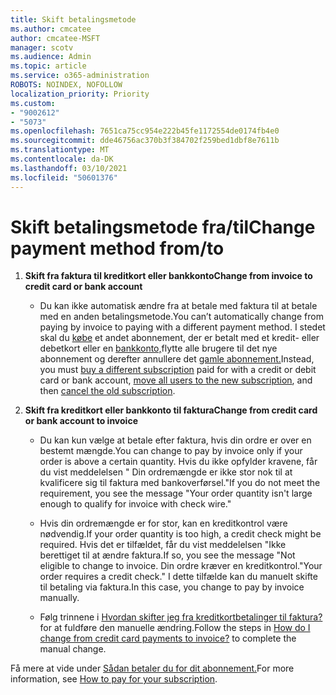 ```yaml
---
title: Skift betalingsmetode
ms.author: cmcatee
author: cmcatee-MSFT
manager: scotv
ms.audience: Admin
ms.topic: article
ms.service: o365-administration
ROBOTS: NOINDEX, NOFOLLOW
localization_priority: Priority
ms.custom:
- "9002612"
- "5073"
ms.openlocfilehash: 7651ca75cc954e222b45fe1172554de0174fb4e0
ms.sourcegitcommit: dde46756ac370b3f384702f259bed1dbf8e7611b
ms.translationtype: MT
ms.contentlocale: da-DK
ms.lasthandoff: 03/10/2021
ms.locfileid: "50601376"
---
```

# <a name="change-payment-method-fromto"></a><span data-ttu-id="255ff-102">Skift betalingsmetode fra/til</span><span class="sxs-lookup"><span data-stu-id="255ff-102">Change payment method from/to</span></span>

1. <span data-ttu-id="255ff-103">**Skift fra faktura til kreditkort eller bankkonto**</span><span class="sxs-lookup"><span data-stu-id="255ff-103">**Change from invoice to credit card or bank account**</span></span>

    - <span data-ttu-id="255ff-104">Du kan ikke automatisk ændre fra at betale med faktura til at betale med en anden betalingsmetode.</span><span class="sxs-lookup"><span data-stu-id="255ff-104">You can’t automatically change from paying by invoice to paying with a different payment method.</span></span> <span data-ttu-id="255ff-105">I stedet skal du [købe](https://docs.microsoft.com/microsoft-365/commerce/try-or-buy-microsoft-365#buy-a-different-subscription) et andet abonnement, der er betalt med et kredit- eller debetkort eller en [bankkonto,](https://docs.microsoft.com/microsoft-365/commerce/subscriptions/move-users-different-subscription)flytte alle brugere til det nye abonnement og derefter annullere det [gamle abonnement.](https://docs.microsoft.com/microsoft-365/commerce/subscriptions/cancel-your-subscription)</span><span class="sxs-lookup"><span data-stu-id="255ff-105">Instead, you must [buy a different subscription](https://docs.microsoft.com/microsoft-365/commerce/try-or-buy-microsoft-365#buy-a-different-subscription) paid for with a credit or debit card or bank account, [move all users to the new subscription](https://docs.microsoft.com/microsoft-365/commerce/subscriptions/move-users-different-subscription), and then [cancel the old subscription](https://docs.microsoft.com/microsoft-365/commerce/subscriptions/cancel-your-subscription).</span></span>

2. <span data-ttu-id="255ff-106">**Skift fra kreditkort eller bankkonto til faktura**</span><span class="sxs-lookup"><span data-stu-id="255ff-106">**Change from credit card or bank account to invoice**</span></span>

    - <span data-ttu-id="255ff-107">Du kan kun vælge at betale efter faktura, hvis din ordre er over en bestemt mængde.</span><span class="sxs-lookup"><span data-stu-id="255ff-107">You can change to pay by invoice only if your order is above a certain quantity.</span></span> <span data-ttu-id="255ff-108">Hvis du ikke opfylder kravene, får du vist meddelelsen " Din ordremængde er ikke stor nok til at kvalificere sig til faktura med bankoverførsel."</span><span class="sxs-lookup"><span data-stu-id="255ff-108">If you do not meet the requirement, you see the message "Your order quantity isn't large enough to qualify for invoice with check wire."</span></span>

    - <span data-ttu-id="255ff-109">Hvis din ordremængde er for stor, kan en kreditkontrol være nødvendig.</span><span class="sxs-lookup"><span data-stu-id="255ff-109">If your order quantity is too high, a credit check might be required.</span></span> <span data-ttu-id="255ff-110">Hvis det er tilfældet, får du vist meddelelsen "Ikke berettiget til at ændre faktura.</span><span class="sxs-lookup"><span data-stu-id="255ff-110">If so, you see the message "Not eligible to change to invoice.</span></span> <span data-ttu-id="255ff-111">Din ordre kræver en kreditkontrol."</span><span class="sxs-lookup"><span data-stu-id="255ff-111">Your order requires a credit check."</span></span> <span data-ttu-id="255ff-112">I dette tilfælde kan du manuelt skifte til betaling via faktura.</span><span class="sxs-lookup"><span data-stu-id="255ff-112">In this case, you change to pay by invoice manually.</span></span>

    - <span data-ttu-id="255ff-113">Følg trinnene i [Hvordan skifter jeg fra kreditkortbetalinger til faktura?](how-do-i-change-from-credit-card-payments-to-invoice.md) for at fuldføre den manuelle ændring.</span><span class="sxs-lookup"><span data-stu-id="255ff-113">Follow the steps in [How do I change from credit card payments to invoice?](how-do-i-change-from-credit-card-payments-to-invoice.md) to complete the manual change.</span></span>

<span data-ttu-id="255ff-114">Få mere at vide under [Sådan betaler du for dit abonnement.](https://docs.microsoft.com/microsoft-365/commerce/billing-and-payments/pay-for-your-subscription)</span><span class="sxs-lookup"><span data-stu-id="255ff-114">For more information, see [How to pay for your subscription](https://docs.microsoft.com/microsoft-365/commerce/billing-and-payments/pay-for-your-subscription).</span></span>
